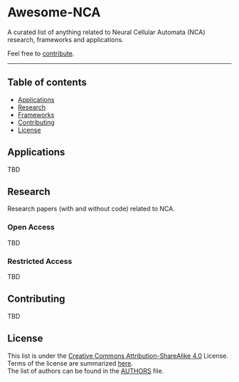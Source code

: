 # Awesome-NCA

A curated list of anything related to Neural Cellular Automata (NCA) research, frameworks and applications.

Feel free to [contribute](#contributing).

--------------------

## Table of contents

- [Applications](#applications)
- [Research](#research)
- [Frameworks](#frameworks)
- [Contributing](#contributing)
- [License](#license)

## Applications

TBD

## Research

Research papers (with and without code) related to NCA.

### Open Access

TBD

### Restricted Access

TBD

## Contributing

TBD

## License

This list is under the [Creative Commons Attribution-ShareAlike 4.0](https://github.com/MECLabTUDA/awesome-nca/blob/main/LICENSE) License.
Terms of the license are summarized [here](https://creativecommons.org/licenses/by-sa/3.0/).  
The list of authors can be found in the [AUTHORS](https://github.com/MECLabTUDA/awesome-nca/blob/main/AUTHORS) file.
